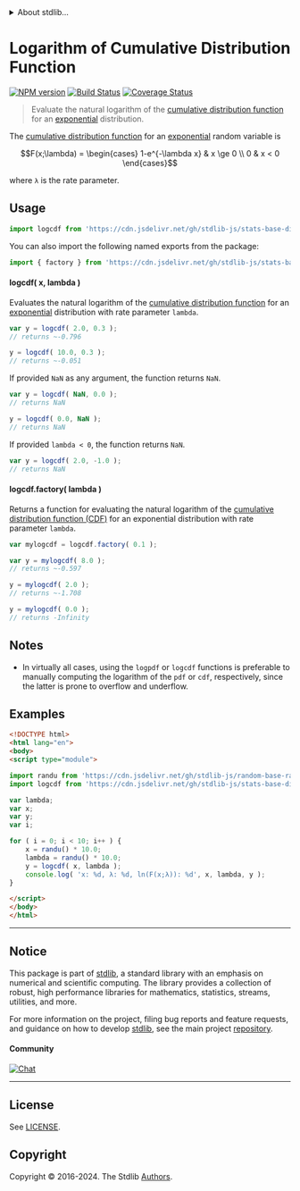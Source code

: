 <!--

@license Apache-2.0

Copyright (c) 2018 The Stdlib Authors.

Licensed under the Apache License, Version 2.0 (the "License");
you may not use this file except in compliance with the License.
You may obtain a copy of the License at

   http://www.apache.org/licenses/LICENSE-2.0

Unless required by applicable law or agreed to in writing, software
distributed under the License is distributed on an "AS IS" BASIS,
WITHOUT WARRANTIES OR CONDITIONS OF ANY KIND, either express or implied.
See the License for the specific language governing permissions and
limitations under the License.

-->


<details>
  <summary>
    About stdlib...
  </summary>
  <p>We believe in a future in which the web is a preferred environment for numerical computation. To help realize this future, we've built stdlib. stdlib is a standard library, with an emphasis on numerical and scientific computation, written in JavaScript (and C) for execution in browsers and in Node.js.</p>
  <p>The library is fully decomposable, being architected in such a way that you can swap out and mix and match APIs and functionality to cater to your exact preferences and use cases.</p>
  <p>When you use stdlib, you can be absolutely certain that you are using the most thorough, rigorous, well-written, studied, documented, tested, measured, and high-quality code out there.</p>
  <p>To join us in bringing numerical computing to the web, get started by checking us out on <a href="https://github.com/stdlib-js/stdlib">GitHub</a>, and please consider <a href="https://opencollective.com/stdlib">financially supporting stdlib</a>. We greatly appreciate your continued support!</p>
</details>

# Logarithm of Cumulative Distribution Function

[![NPM version][npm-image]][npm-url] [![Build Status][test-image]][test-url] [![Coverage Status][coverage-image]][coverage-url] <!-- [![dependencies][dependencies-image]][dependencies-url] -->

> Evaluate the natural logarithm of the [cumulative distribution function][cdf] for an [exponential][exponential-distribution] distribution.

<section class="intro">

The [cumulative distribution function][cdf] for an [exponential][exponential-distribution] random variable is

<!-- <equation class="equation" label="eq:exponential_cdf" align="center" raw="F(x;\lambda) = \begin{cases} 1-e^{-\lambda x} & x \ge 0 \\ 0 & x < 0 \end{cases}" alt="Cumulative distribution function for an exponential distribution."> -->

```math
F(x;\lambda) = \begin{cases} 1-e^{-\lambda x} & x \ge 0 \\ 0 & x < 0 \end{cases}
```

<!-- <div class="equation" align="center" data-raw-text="F(x;\lambda) = \begin{cases} 1-e^{-\lambda x} &amp; x \ge 0 \\ 0 &amp; x &lt; 0 \end{cases}" data-equation="eq:exponential_cdf">
    <img src="https://cdn.jsdelivr.net/gh/stdlib-js/stdlib@51534079fef45e990850102147e8945fb023d1d0/lib/node_modules/@stdlib/stats/base/dists/exponential/logcdf/docs/img/equation_exponential_cdf.svg" alt="Cumulative distribution function for an exponential distribution.">
    <br>
</div> -->

<!-- </equation> -->

where `λ` is the rate parameter.

</section>

<!-- /.intro -->



<section class="usage">

## Usage

```javascript
import logcdf from 'https://cdn.jsdelivr.net/gh/stdlib-js/stats-base-dists-exponential-logcdf@v0.1.2-esm/index.mjs';
```

You can also import the following named exports from the package:

```javascript
import { factory } from 'https://cdn.jsdelivr.net/gh/stdlib-js/stats-base-dists-exponential-logcdf@v0.1.2-esm/index.mjs';
```

#### logcdf( x, lambda )

Evaluates the natural logarithm of the [cumulative distribution function][cdf] for an [exponential][exponential-distribution] distribution with rate parameter `lambda`.

```javascript
var y = logcdf( 2.0, 0.3 );
// returns ~-0.796

y = logcdf( 10.0, 0.3 );
// returns ~-0.051
```

If provided `NaN` as any argument, the function returns `NaN`.

```javascript
var y = logcdf( NaN, 0.0 );
// returns NaN

y = logcdf( 0.0, NaN );
// returns NaN
```

If provided `lambda < 0`, the function returns `NaN`.

```javascript
var y = logcdf( 2.0, -1.0 );
// returns NaN
```

#### logcdf.factory( lambda )

Returns a function for evaluating the natural logarithm of the [cumulative distribution function (CDF)][cdf] for an exponential distribution with rate parameter `lambda`.

```javascript
var mylogcdf = logcdf.factory( 0.1 );

var y = mylogcdf( 8.0 );
// returns ~-0.597

y = mylogcdf( 2.0 );
// returns ~-1.708

y = mylogcdf( 0.0 );
// returns -Infinity
```

</section>

<!-- /.usage -->

<section class="notes">

## Notes

-   In virtually all cases, using the `logpdf` or `logcdf` functions is preferable to manually computing the logarithm of the `pdf` or `cdf`, respectively, since the latter is prone to overflow and underflow.

</section>

<!-- /.notes -->

<section class="examples">

## Examples

<!-- eslint no-undef: "error" -->

```html
<!DOCTYPE html>
<html lang="en">
<body>
<script type="module">

import randu from 'https://cdn.jsdelivr.net/gh/stdlib-js/random-base-randu@esm/index.mjs';
import logcdf from 'https://cdn.jsdelivr.net/gh/stdlib-js/stats-base-dists-exponential-logcdf@v0.1.2-esm/index.mjs';

var lambda;
var x;
var y;
var i;

for ( i = 0; i < 10; i++ ) {
    x = randu() * 10.0;
    lambda = randu() * 10.0;
    y = logcdf( x, lambda );
    console.log( 'x: %d, λ: %d, ln(F(x;λ)): %d', x, lambda, y );
}

</script>
</body>
</html>
```

</section>

<!-- /.examples -->

<!-- Section for related `stdlib` packages. Do not manually edit this section, as it is automatically populated. -->

<section class="related">

</section>

<!-- /.related -->

<!-- Section for all links. Make sure to keep an empty line after the `section` element and another before the `/section` close. -->


<section class="main-repo" >

* * *

## Notice

This package is part of [stdlib][stdlib], a standard library with an emphasis on numerical and scientific computing. The library provides a collection of robust, high performance libraries for mathematics, statistics, streams, utilities, and more.

For more information on the project, filing bug reports and feature requests, and guidance on how to develop [stdlib][stdlib], see the main project [repository][stdlib].

#### Community

[![Chat][chat-image]][chat-url]

---

## License

See [LICENSE][stdlib-license].


## Copyright

Copyright &copy; 2016-2024. The Stdlib [Authors][stdlib-authors].

</section>

<!-- /.stdlib -->

<!-- Section for all links. Make sure to keep an empty line after the `section` element and another before the `/section` close. -->

<section class="links">

[npm-image]: http://img.shields.io/npm/v/@stdlib/stats-base-dists-exponential-logcdf.svg
[npm-url]: https://npmjs.org/package/@stdlib/stats-base-dists-exponential-logcdf

[test-image]: https://github.com/stdlib-js/stats-base-dists-exponential-logcdf/actions/workflows/test.yml/badge.svg?branch=v0.1.2
[test-url]: https://github.com/stdlib-js/stats-base-dists-exponential-logcdf/actions/workflows/test.yml?query=branch:v0.1.2

[coverage-image]: https://img.shields.io/codecov/c/github/stdlib-js/stats-base-dists-exponential-logcdf/main.svg
[coverage-url]: https://codecov.io/github/stdlib-js/stats-base-dists-exponential-logcdf?branch=main

<!--

[dependencies-image]: https://img.shields.io/david/stdlib-js/stats-base-dists-exponential-logcdf.svg
[dependencies-url]: https://david-dm.org/stdlib-js/stats-base-dists-exponential-logcdf/main

-->

[chat-image]: https://img.shields.io/gitter/room/stdlib-js/stdlib.svg
[chat-url]: https://app.gitter.im/#/room/#stdlib-js_stdlib:gitter.im

[stdlib]: https://github.com/stdlib-js/stdlib

[stdlib-authors]: https://github.com/stdlib-js/stdlib/graphs/contributors

[umd]: https://github.com/umdjs/umd
[es-module]: https://developer.mozilla.org/en-US/docs/Web/JavaScript/Guide/Modules

[deno-url]: https://github.com/stdlib-js/stats-base-dists-exponential-logcdf/tree/deno
[deno-readme]: https://github.com/stdlib-js/stats-base-dists-exponential-logcdf/blob/deno/README.md
[umd-url]: https://github.com/stdlib-js/stats-base-dists-exponential-logcdf/tree/umd
[umd-readme]: https://github.com/stdlib-js/stats-base-dists-exponential-logcdf/blob/umd/README.md
[esm-url]: https://github.com/stdlib-js/stats-base-dists-exponential-logcdf/tree/esm
[esm-readme]: https://github.com/stdlib-js/stats-base-dists-exponential-logcdf/blob/esm/README.md
[branches-url]: https://github.com/stdlib-js/stats-base-dists-exponential-logcdf/blob/main/branches.md

[stdlib-license]: https://raw.githubusercontent.com/stdlib-js/stats-base-dists-exponential-logcdf/main/LICENSE

[cdf]: https://en.wikipedia.org/wiki/Cumulative_distribution_function

[exponential-distribution]: https://en.wikipedia.org/wiki/Exponential_distribution

</section>

<!-- /.links -->
